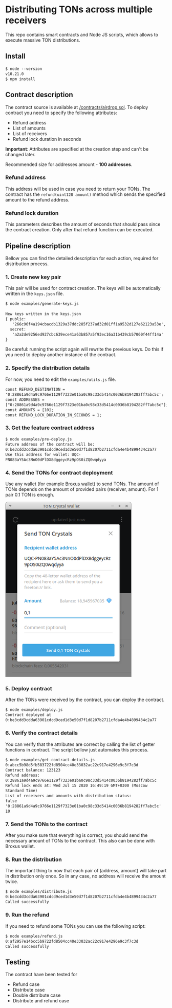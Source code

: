 # Distributing TONs across multiple receivers

This repo contains smart contracts and Node JS scripts, which allows to execute massive TON distributions.

## Install

```
$ node --version
v10.21.0
$ npm install
```

## Contract description

The contract source is available at [/contracts/airdrop.sol](./contracts/airdrop.sol). To deploy contract you need to specify the following attributes:

- Refund address
- List of amounts
- List of receivers
- Refund lock duration in seconds

**Important**: Attributes are specified at the creation step and can't be changed later.

Recommended size for addresses amount - **100 addresses**.

### Refund address

This address will be used in case you need to return your TONs. The contract has the `refund(uint128 amount)` method which sends the specified amount to the refund address.

### Refund lock duration

This parameters describes the amount of seconds that should pass since the contract creation. Only after that refund function can be executed.

## Pipeline description

Bellow you can find the detailed description for each action, required for distribution process.

### 1. Create new key pair

This pair will be used for contract creation. The keys will be automatically written in the `keys.json` file.

```
$ node examples/generate-keys.js 

New keys written in the keys.json
{ public:
   '266c96f4a194cbacdb1329a37ddc285f237ad32d01ff1a9532d127e62123a53e',
  secret:
   'a2a2de9256ed927cbc639ece41a63b857a5f93ec16a31b439cb57060f44ff14a' }
```

Be careful: running the script again will rewrite the previous keys. Do this if you need to deploy another instance of the contract.

### 2. Specify the distribution details

For now, you need to edit the `examples/utils.js` file.

```
const REFUND_DESTINATION = '0:28861a9d4a9c9766e1129f7323e01ba0c98c33d5414c0036b8194282ff7abc5c';
const ADDRESSES = ["0:28861a9d4a9c9766e1129f7323e01ba0c98c33d5414c0036b8194282ff7abc5c"];
const AMOUNTS = [10];
const REFUND_LOCK_DURATION_IN_SECONDS = 1;
```

### 3. Get the feature contract address

```
$ node examples/pre-deploy.js 
Future address of the contract will be: 0:be3cdd3cdda63901cdcd9ced1d3e50d7f1d8207b2711cfda4e4b4899434c2a77
Use this address for wallet: UQC-PN083aY5Ac3NnO0dPlDX8dggeycRz9pOS0iZQ0wqdyya
```

### 4. Send the TONs for contract deployment

Use any wallet (for example [Broxus wallet](https://l1.broxus.com/freeton/wallet)) to send TONs. The amount of TONs depends on the amount of provided pairs (receiver, amount). For 1 pair 0.1 TON is enough.

![broxus-wallet](./static/broxus-wallet.png)

### 5. Deploy contract

After the TONs were received by the contract, you can deploy the contract.

```
$ node examples/deploy.js 
Contract deployed at 0:be3cdd3cdda63901cdcd9ced1d3e50d7f1d8207b2711cfda4e4b4899434c2a77
```

### 6. Verify the contract details

You can verify that the attributes are correct by calling the list of getter functions in contract. The script bellow just automates this process.

```
$ node examples/get-contract-details.js 0:abcc5b98d5fb583722fd8504cc40e33032ac22c917e4296e9c3f7c3d
Contract balance: 123123
Refund address: 0:28861a9d4a9c9766e1129f7323e01ba0c98c33d5414c0036b8194282ff7abc5c
Refund lock ends at: Wed Jul 15 2020 16:49:19 GMT+0300 (Moscow Standard Time)
List of receivers and amounts with distribution status:
false '0:28861a9d4a9c9766e1129f7323e01ba0c98c33d5414c0036b8194282ff7abc5c' 10
```

### 7. Send the TONs to the contract

After you make sure that everything is correct, you should send the necessary amount of TONs to the contract. This also can be done with Broxus wallet.

### 8. Run the distribution

The important thing to now that each pair of (address, amount) will take part in distribution only once. So in any case, no address will receive the amount twice.

```
$ node examples/distribute.js 0:be3cdd3cdda63901cdcd9ced1d3e50d7f1d8207b2711cfda4e4b4899434c2a77
Called successfully
```

### 9. Run the refund

If you need to refund some TONs you can use the following script:

```
$ node examples/refund.js 0:af2957e14bcc5b9722fd8504cc40e33032ac22c917e4296e9c3f7c3d
Called successfully
```

## Testing

The contract have been tested for

- Refund case
- Distribute case
- Double distribute case
- Distribute and refund case
